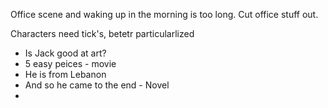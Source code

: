 Office scene and waking up in the morning is too long. Cut office stuff out.


Characters need tick's, betetr particularlized



* Is Jack good at art?
* 5 easy peices - movie
* He is from Lebanon
* And so he came to the end - Novel
* 